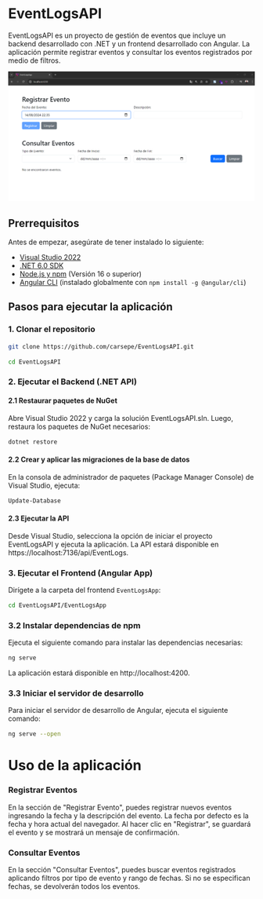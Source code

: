 # EventLogsAPI

EventLogsAPI es un proyecto de gestión de eventos que incluye un backend desarrollado con .NET y un frontend desarrollado con Angular. La aplicación permite registrar eventos y consultar los eventos registrados por medio de filtros.

![Interfaz de la aplicación](./interfaz.png)

## Prerrequisitos

Antes de empezar, asegúrate de tener instalado lo siguiente:

- [Visual Studio 2022](https://visualstudio.microsoft.com/vs/)
- [.NET 6.0 SDK](https://dotnet.microsoft.com/download/dotnet/6.0)
- [Node.js y npm](https://nodejs.org/) (Versión 16 o superior)
- [Angular CLI](https://angular.io/cli) (instalado globalmente con `npm install -g @angular/cli`)

## Pasos para ejecutar la aplicación

### 1. Clonar el repositorio

```bash
git clone https://github.com/carsepe/EventLogsAPI.git
```
```bash
cd EventLogsAPI
```

### 2. Ejecutar el Backend (.NET API)

#### 2.1 Restaurar paquetes de NuGet
Abre Visual Studio 2022 y carga la solución EventLogsAPI.sln. Luego, restaura los paquetes de NuGet necesarios:

```bash
dotnet restore 
```

#### 2.2 Crear y aplicar las migraciones de la base de datos
En la consola de administrador de paquetes (Package Manager Console) de Visual Studio, ejecuta:

```bash
Update-Database
```

#### 2.3 Ejecutar la API
Desde Visual Studio, selecciona la opción de iniciar el proyecto EventLogsAPI y ejecuta la aplicación. La API estará disponible en https://localhost:7136/api/EventLogs.


### 3. Ejecutar el Frontend (Angular App)

Dirígete a la carpeta del frontend `EventLogsApp`:

```bash
cd EventLogsAPI/EventLogsApp
```

### 3.2 Instalar dependencias de npm
Ejecuta el siguiente comando para instalar las dependencias necesarias:

```bash
ng serve
```

La aplicación estará disponible en http://localhost:4200.

### 3.3 Iniciar el servidor de desarrollo
Para iniciar el servidor de desarrollo de Angular, ejecuta el siguiente comando:

```bash
ng serve --open
```

# Uso de la aplicación

### Registrar Eventos
En la sección de "Registrar Evento", puedes registrar nuevos eventos ingresando la fecha y la descripción del evento. La fecha por defecto es la fecha y hora actual del navegador. Al hacer clic en "Registrar", se guardará el evento y se mostrará un mensaje de confirmación.

### Consultar Eventos
En la sección "Consultar Eventos", puedes buscar eventos registrados aplicando filtros por tipo de evento y rango de fechas. Si no se especifican fechas, se devolverán todos los eventos.

